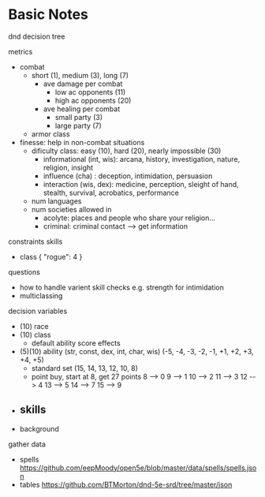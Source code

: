 # Basic Notes

dnd decision tree

metrics
- combat
	- short (1), medium (3), long (7)
		- ave damage per combat 
			- low ac opponents (11)
			- high ac opponents (20)
		- ave healing per combat
			- small party (3)
			- large party (7)
	- armor class
- finesse: help in non-combat situations
	- dificulty class: easy (10), hard (20), nearly impossible (30)
		- informational (int, wis): arcana, history, investigation, nature, religion, insight
		- influence (cha) : deception, intimidation, persuasion
		- interaction (wis, dex): medicine, perception, sleight of hand, stealth, survival, acrobatics, performance
	- num languages
	- num societies allowed in
		- acolyte: places and people who share your religion...
		- criminal: criminal contact --> get information



constraints
skills
- class 
{
	"rogue": 4
}


questions
- how to handle varient skill checks e.g. strength for intimidation
- multiclassing

decision variables
- (10) race
- (10) class
	- default ability score effects
- (5)(10) ability (str, const, dex, int, char, wis) (-5, -4, -3, -2, -1, +1, +2, +3, +4, +5)
	- standard set (15, 14, 13, 12, 10, 8)
	- point buy, start at 8, get 27 points 
		8	-->  0
		9	-->  1
		10	-->  2
		11	-->  3
		12	-->  4
		13	-->  5
		14	-->  7
		15	-->  9
- skills 
	- 
- background


gather data
- spells		https://github.com/eepMoody/open5e/blob/master/data/spells/spells.json
- tables		https://github.com/BTMorton/dnd-5e-srd/tree/master/json